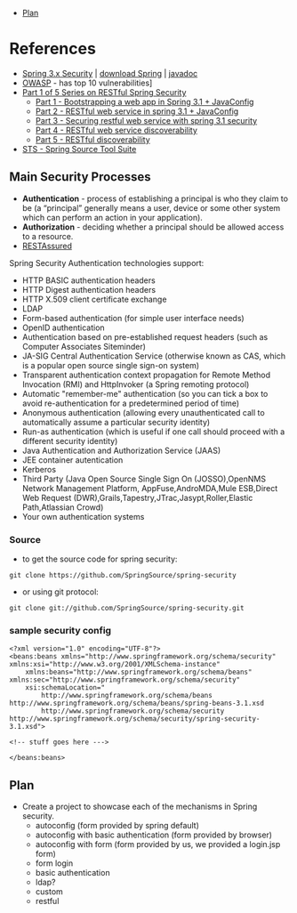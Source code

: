   * [Plan](SpringRESTSecurity#Plan.md)

# References #
  * [Spring 3.x Security](http://static.springsource.org/spring-security/site/docs/3.1.x/reference/springsecurity-single.html) | [download Spring](http://www.springsource.org/download/community) | [javadoc](http://static.springsource.org/spring-security/site/docs/3.1.x/apidocs/)
  * [OWASP](http://www.owasp.org) - has top 10 vulnerabilities]
  * [Part 1 of 5 Series on RESTful Spring Security ](http://www.baeldung.com/2011/10/20/bootstraping-a-web-application-with-spring-3-1-and-java-based-configuration-part-1/)
    * [Part 1 - Bootstrapping a web app in Spring 3.1 + JavaConfig](http://www.baeldung.com/2011/10/20/bootstraping-a-web-application-with-spring-3-1-and-java-based-configuration-part-1/)
    * [Part 2 - RESTful web service in spring 3.1 + JavaConfig](http://www.baeldung.com/2011/10/25/building-a-restful-web-service-with-spring-3-1-and-java-based-configuration-part-2/)
    * [Part 3 - Securing restful web service with spring 3.1 security](http://www.baeldung.com/2011/10/31/securing-a-restful-web-service-with-spring-security-3-1-part-3/)
    * [Part 4 - RESTful web service discoverability](http://www.baeldung.com/2011/11/06/restful-web-service-discoverability-part-4/)
    * [Part 5 - RESTful discoverability](http://www.baeldung.com/2011/11/13/rest-service-discoverability-with-spring-part-5/)
  * [STS - Spring Source Tool Suite](http://www.springsource.com/products/sts)
## Main Security Processes ##
  * **Authentication** - process of establishing a principal is who they claim to be (a “principal” generally means a user, device or some other system which can perform an action in your application).
  * **Authorization** - deciding whether a principal should be allowed access to a resource.
  * [RESTAssured](http://code.google.com/p/rest-assured/wiki/Usage#Static_imports)

Spring Security Authentication technologies support:
  * HTTP BASIC authentication headers
  * HTTP Digest authentication headers
  * HTTP X.509 client certificate exchange
  * LDAP
  * Form-based authentication (for simple user interface needs)
  * OpenID authentication
  * Authentication based on pre-established request headers (such as Computer Associates Siteminder)
  * JA-SIG Central Authentication Service (otherwise known as CAS, which is a popular open source single sign-on system)
  * Transparent authentication context propagation for Remote Method Invocation (RMI) and HttpInvoker (a Spring remoting protocol)
  * Automatic "remember-me" authentication (so you can tick a box to avoid re-authentication for a predetermined period of time)
  * Anonymous authentication (allowing every unauthenticated call to automatically assume a particular security identity)
  * Run-as authentication (which is useful if one call should proceed with a different security identity)
  * Java Authentication and Authorization Service (JAAS)
  * JEE container autentication
  * Kerberos
  * Third Party (Java Open Source Single Sign On (JOSSO),OpenNMS Network Management Platform,
AppFuse,AndroMDA,Mule ESB,Direct Web Request (DWR),Grails,Tapestry,JTrac,Jasypt,Roller,Elastic Path,Atlassian Crowd)
  * Your own authentication systems

### Source ###
  * to get the source code for spring security:
```
git clone https://github.com/SpringSource/spring-security
```
  * or using git protocol:
```
git clone git://github.com/SpringSource/spring-security.git
```

### sample security config ###
```
<?xml version="1.0" encoding="UTF-8"?>
<beans:beans xmlns="http://www.springframework.org/schema/security" xmlns:xsi="http://www.w3.org/2001/XMLSchema-instance"
	xmlns:beans="http://www.springframework.org/schema/beans" xmlns:sec="http://www.springframework.org/schema/security"
	xsi:schemaLocation="
		http://www.springframework.org/schema/beans http://www.springframework.org/schema/beans/spring-beans-3.1.xsd
		http://www.springframework.org/schema/security http://www.springframework.org/schema/security/spring-security-3.1.xsd">

<!-- stuff goes here --->

</beans:beans>
```

## Plan ##
  * Create a project to showcase each of the mechanisms in Spring security.
    * autoconfig (form provided by spring default)
    * autoconfig with basic authentication (form provided by browser)
    * autoconfig with form (form provided by us, we provided a login.jsp form)
    * form login
    * basic authentication
    * ldap?
    * custom
    * restful